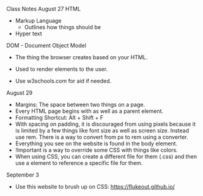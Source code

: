 Class Notes
August 27
HTML
- Markup Language
    - Outlines how things should be
- Hyper text

DOM - Document Object Model
- The thing the browser creates based on your HTML.
- Used to render elements to the user.

- Use w3schools.com for aid if needed.

August 29
- Margins: The space between two things on a page.
- Every HTML page begins with <!DOCTYPE html> as well as a parent <html> element.
- Formatting Shortcut: Alt + Shift + F
- With spacing on padding, it is discouraged from using pixels because it is limited by a few things like font size as well as screen size. Instead use rem. There is a way to convert from px to rem using a converter.
- Everything you see on the website is found in the body element.
- !Important is a way to override some CSS with things like colors.
- When using CSS, you can create a different file for them (.css) and then use a <link href> element to reference a specific file for them.

September 3
- Use this website to brush up on CSS: https://flukeout.github.io/